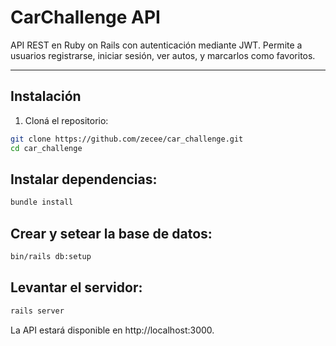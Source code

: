 # CarChallenge API

API REST en Ruby on Rails con autenticación mediante JWT. Permite a usuarios registrarse, iniciar sesión, ver autos, y marcarlos como favoritos.

---

## Instalación

1. Cloná el repositorio:

```bash
git clone https://github.com/zecee/car_challenge.git
cd car_challenge
```

## Instalar dependencias:
```bash
bundle install
```
## Crear y setear la base de datos:
```bash
bin/rails db:setup
```

## Levantar el servidor:

```bash
rails server
```

La API estará disponible en http://localhost:3000.

